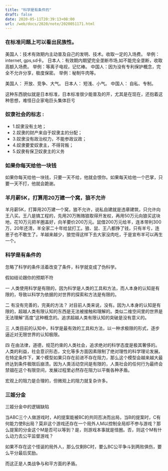 ```yaml
---
title: "科学是有条件的"
draft: false
date: 2020-05-11T20:39:13+08:00
url: /web/docs/2020/note/2020051171.html
---
```


###  在标准问题上可以看出民族性。

美国人：技术有效期内主动普及自己的发明、技术。收取一定的入场费。  举例：internet, gps,sd卡。
日本人：有效期内期望完全垄断市场,如不能完全垄断，收取高额入场费。  举例：等离子电视，记忆棒。
中国人：因为没有专利保护概念，完全不允许分享，极度保密。   举例：秘制牛肉等。

美国人： 开放、竞争、大气。
日本人： 短浅、小气。
中国人： 自私、专制。
 
这种东西貌似就是日本标准，日本标准很少能普及的开，尤其是在现在，还抱着这种思想，难怪日企家电巨头集体巨亏



### 奴隶社会的标志 :
- 1.奴隶没有土地；
- 2.奴隶的财产来自于奴隶主的分配；
- 3.奴隶没有政治权力，不能参政议政；
- 4.奴隶要爱奴隶主，不得背叛；
- 5.奴隶有保卫奴隶主的义务



###  如果你每天给他一块钱
如果你每天给他一块钱，只要一天不给，他就会恨你。如果每天给他一个巴掌，只要一天不打，他就会跪谢。

### 羊月薪5K，打算用20万建一个窝，狼不允许

羊月薪5K，打算用20万建一个窝，狼不允许，说私自建就是违章建筑，只允许向王八买。王八是搞工程的，先用20万贿赂狼取得开发权，再用50万元向狼买这块地，花10万元把羊圈盖好，向羊要价200万元。鼠借200万元给羊，连本带利300万，20年还清，羊全家二十年给鼠打工。狼、鼠、王八都挣了钱，只有羊亏，连崽子也不敢生了。羊越来越少，狼觉得这样下去大家没肉吃，于是宣布羊可以再生一个。


### 科学是有条件的
忽略了科学的条件活着改变了条件，科学就变成了伪科学。

假如结论跟你的预期不符

一 人类使用科学是有限的，因为科学是人类的工具和方法，而人本身的认知是有限的，导致以科学为依据的对世界的探索和方法是有限的。

二 有没有完善的，完美的方法？ 对目前人类来说，没有。因为人本身的认知是有限的，超越人类有限认知的东西是无法被接触和理解的。类似二维空间里的世界是无法理解“高度”这种概念的。追求超越人类有限认知的突破是没有意义的。

三 人类目前的认知中，科学是最有效的工具和方法，以一种求极限的形式，逐步逼近对无限世界的认知极限。

四 在由法律，道德，规范约束的人类社会，追求绝对的科学态度是极其奢侈的。人类的利益，社会意识形态，文化等多方面因素限制了绝对理性的科学理论发展。在特定条件下，某个模型如果只存在前进不存在阻力，那么这个模型会越来越大最终达到条件极限后崩溃。因为人类活动空间是有限的，人类社会的任何行为最终会禁锢在这个有限空间，发展过程里必然存在阻力以平衡各种矛盾。

宏观上的阻力是合理的，但微观上的阻力就复杂许多。




### 三姬分金

三姬分金中的逻辑缺陷

当ABC三个人做游戏时，A的提案能被BC的共同否决而出局，当B的提案时，C有何能力使B出局？莫非这个游戏还存在一个局外人M以控制全局却不参与游戏？那么提案的分金这个M是否可以等到？是，则游戏本事就是怪圈。否，则这个M有什么动力去公平监督游戏？

如果不存在这个怪诞的局外人，那么仅剩BC时，要么BC公平争斗到两败俱伤，要么平分最后奖励。

而这正是人类战争与和平方面的矛盾。